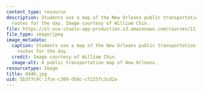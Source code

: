 ```yaml
---
content_type: resource
description: Students use a map of the New Orleans public transportation to plan their
  routes for the day. Image courtesy of William Chin.
file: https://ol-ocw-studio-app-production.s3.amazonaws.com/courses/11-027-city-to-city-comparing-researching-and-writing-about-cities-new-orleans-spring-2011/5b3f7c9c1fcec309d58ccf225fc3cd2a_0446.jpg
file_type: image/jpeg
image_metadata:
  caption: Students use a map of the New Orleans public transportation to plan their
    routes for the day.
  credit: Image courtesy of William Chin.
  image-alt: A public transportation map of New Orleans.
resourcetype: Image
title: 0446.jpg
uid: 5b3f7c9c-1fce-c309-d58c-cf225fc3cd2a
---
```

